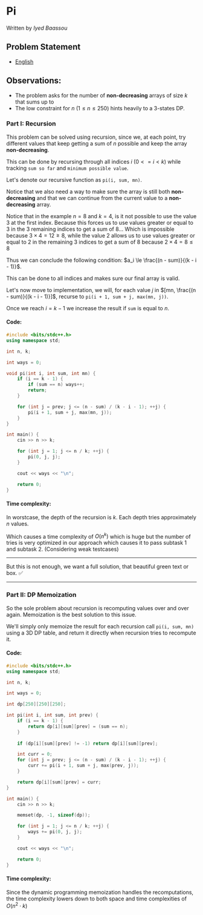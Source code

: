 # Pi
Written by _Iyed Baassou_

## Problem Statement

- [English](statements/pi.pdf)


## Observations:
- The problem asks for the number of **non-decreasing** arrays of size $k$ that sums up to 
- The low constraint for $n$ ($1 \le n \le 250$) hints heavily to a 3-states DP.
### Part I: Recursion
This problem can be solved using recursion, since we, at each point, try different values that keep getting a sum of $n$ possible and keep the array **non-decreasing**.

This can be done by recursing through all indices $i$ ($0 <= i < k$) while tracking `sum so far` and `minimum possible value`.

Let's denote our recursive function as `pi(i, sum, mn)`.

Notice that we also need a way to make sure the array is still both **non-decreasing** and that we can continue from the current value to a **non-decreasing** array.

Notice that in the example $n = 8$ and $k=4$, is it not possible to use the value 3 at the first index. Because this forces us to use values greater or equal to 3 in the 3 remaining indices to get a sum of 8... Which is impossible because $3 \times 4 = 12 \ge 8$, while the value 2 allows us to use values greater or equal to 2 in the remaining 3 indices to get a sum of 8 because $2 \times 4 = 8 \le 8$

Thus we can conclude the following condition: $a_i \le \frac{(n - sum)}{(k - i - 1)}$.

This can be done to all indices and makes sure our final array is valid.

Let's now move to implementation, we will, for each value $j$ in $[mn, \frac{(n - sum)}{(k - i - 1)}]$, recurse to `pi(i + 1, sum + j, max(mn, j))`.

Once we reach $i = k - 1$ we increase the result if `sum` is equal to $n$.

#### Code:
```cpp
#include <bits/stdc++.h>
using namespace std;

int n, k;

int ways = 0;

void pi(int i, int sum, int mn) {
    if (i == k - 1) {
        if (sum == n) ways++;
        return;
    }

    for (int j = prev; j <= (n - sum) / (k - i - 1); ++j) {
        pi(i + 1, sum + j, max(mn, j));
    }
}

int main() {
    cin >> n >> k;

    for (int j = 1; j <= n / k; ++j) {
        pi(0, j, j);
    }

    cout << ways << "\n";

    return 0;
}
```
#### Time complexity:
In worstcase, the depth of the recursion is *k*.
Each depth tries approximately $n$ values.

Which causes a time complexity of $O(n^k)$ which is huge but the number of tries is very optimized in our approach which causes it to pass subtask 1 and subtask 2. (Considering weak testcases)

---
But this is not enough, we want a full solution, that beautiful green text or box. ✅

---
### Part II: DP Memoization

So the sole problem about recursion is recomputing values over and over again. Memoization is the best solution to this issue.

We'll simply only memoize the result for each recursion call `pi(i, sum, mn)` using a 3D DP table, and return it directly when recursion tries to recompute it.

#### Code:

```cpp
#include <bits/stdc++.h>
using namespace std;

int n, k;

int ways = 0;

int dp[250][250][250];

int pi(int i, int sum, int prev) {
    if (i == k - 1) {
        return dp[i][sum][prev] = (sum == n);
    }
    
    if (dp[i][sum][prev] != -1) return dp[i][sum][prev];

    int curr = 0;
    for (int j = prev; j <= (n - sum) / (k - i - 1); ++j) {
        curr += pi(i + 1, sum + j, max(prev, j));
    }

    return dp[i][sum][prev] = curr;
}

int main() {
    cin >> n >> k;

    memset(dp, -1, sizeof(dp));

    for (int j = 1; j <= n / k; ++j) {
        ways += pi(0, j, j);
    }

    cout << ways << "\n";

    return 0;
}
```

#### Time complexity:
Since the dynamic programming memoization handles the recomputations, the time complexity lowers down to both space and time complexities of $O(n^2\cdot k)$